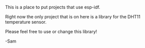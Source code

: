 This is a place to put projects that use esp-idf.

Right now the only project that is on here is a library for the DHT11 temperature sensor.

Please feel free to use or change this library!

-Sam
